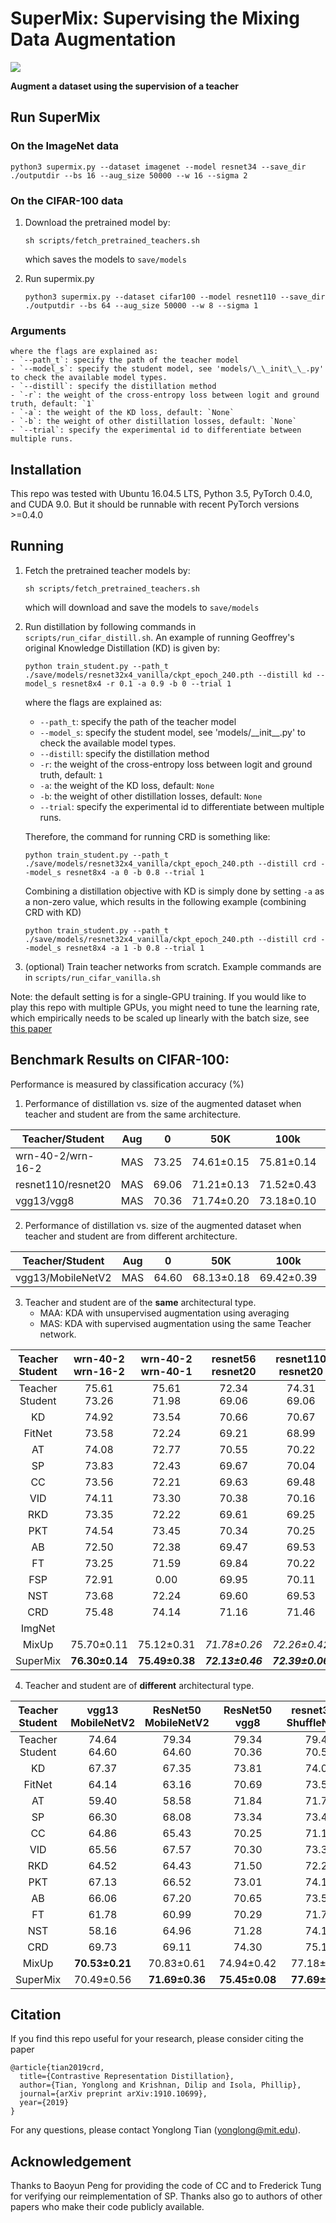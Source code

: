 # SuperMix: Supervising the Mixing Data Augmentation

![](https://github.com/alldbi/KDA/blob/master/examples/fig1.png)

<p></p>

**Augment a dataset using the supervision of a teacher**

## Run SuperMix

### On the ImageNet data

   ```
   python3 supermix.py --dataset imagenet --model resnet34 --save_dir ./outputdir --bs 16 --aug_size 50000 --w 16 --sigma 2
   ```
### On the CIFAR-100 data

1. Download the pretrained model by: 

   ```
   sh scripts/fetch_pretrained_teachers.sh
   ```
   which saves the models to `save/models`
   
2. Run supermix.py

   ```
   python3 supermix.py --dataset cifar100 --model resnet110 --save_dir ./outputdir --bs 64 --aug_size 50000 --w 8 --sigma 1
   ```
### Arguments 


    where the flags are explained as:
    - `--path_t`: specify the path of the teacher model
    - `--model_s`: specify the student model, see 'models/\_\_init\_\_.py' to check the available model types.
    - `--distill`: specify the distillation method
    - `-r`: the weight of the cross-entropy loss between logit and ground truth, default: `1`
    - `-a`: the weight of the KD loss, default: `None`
    - `-b`: the weight of other distillation losses, default: `None`
    - `--trial`: specify the experimental id to differentiate between multiple runs.



## Installation

This repo was tested with Ubuntu 16.04.5 LTS, Python 3.5, PyTorch 0.4.0, and CUDA 9.0. But it should be runnable with recent PyTorch versions >=0.4.0

## Running

1. Fetch the pretrained teacher models by:

    ```
    sh scripts/fetch_pretrained_teachers.sh
    ```
   which will download and save the models to `save/models`
   
2. Run distillation by following commands in `scripts/run_cifar_distill.sh`. An example of running Geoffrey's original Knowledge Distillation (KD) is given by:

    ```
    python train_student.py --path_t ./save/models/resnet32x4_vanilla/ckpt_epoch_240.pth --distill kd --model_s resnet8x4 -r 0.1 -a 0.9 -b 0 --trial 1
    ```
    where the flags are explained as:
    - `--path_t`: specify the path of the teacher model
    - `--model_s`: specify the student model, see 'models/\_\_init\_\_.py' to check the available model types.
    - `--distill`: specify the distillation method
    - `-r`: the weight of the cross-entropy loss between logit and ground truth, default: `1`
    - `-a`: the weight of the KD loss, default: `None`
    - `-b`: the weight of other distillation losses, default: `None`
    - `--trial`: specify the experimental id to differentiate between multiple runs.
    
    Therefore, the command for running CRD is something like:
    ```
    python train_student.py --path_t ./save/models/resnet32x4_vanilla/ckpt_epoch_240.pth --distill crd --model_s resnet8x4 -a 0 -b 0.8 --trial 1
    ```
    
    Combining a distillation objective with KD is simply done by setting `-a` as a non-zero value, which results in the following example (combining CRD with KD)
    ```
    python train_student.py --path_t ./save/models/resnet32x4_vanilla/ckpt_epoch_240.pth --distill crd --model_s resnet8x4 -a 1 -b 0.8 --trial 1     
    ```

3. (optional) Train teacher networks from scratch. Example commands are in `scripts/run_cifar_vanilla.sh`

Note: the default setting is for a single-GPU training. If you would like to play this repo with multiple GPUs, you might need to tune the learning rate, which empirically needs to be scaled up linearly with the batch size, see [this paper](https://arxiv.org/abs/1706.02677)

## Benchmark Results on CIFAR-100:

Performance is measured by classification accuracy (%)

1. Performance of distillation vs. size of the augmented dataset when teacher and student are from the same architecture.

| Teacher/Student | Aug  | 0   | 50K | 100k |200k |300k | 400k | 500k |
| -----------     | ---- | ----| --- | --- | ---- | ---- | ---- | ---- |
| wrn-40-2/wrn-16-2    | MAS  | 73.25  |74.61±0.15  | 75.81±0.14 | 75.91±0.21 | 76.21±0.14 | 76.30±0.15 | 76.30±0.14 |                     
| resnet110/resnet20   | MAS  | 69.06  |  71.21±0.13          | 71.52±0.43 | 71.79±0.22 | 71.81±0.29 | 72.31±0.20 | 72.39±0.06 |
| vgg13/vgg8    | MAS  |  70.36    |  71.74±0.20  | 73.18±0.10 |   74.47±0.43   |   74.57±0.06   |   74.68±0.24   | 74.59±0.12  |


2. Performance of distillation vs. size of the augmented dataset when teacher and student are from different architecture.

| Teacher/Student      | Aug  |  0       | 50K | 100k |200k |300k | 400k | 500k |
| -----------          | ---- | -------  | --- | --- | ---- | ---- | ---- | ---- |
| vgg13/MobileNetV2    | MAS  |  64.60   | 68.13±0.18  | 69.42±0.39 | 69.26±0.80 | 70.68±0.48 | 69.76±0.65 | 70.49±0.56  |

3. Teacher and student are of the **same** architectural type.
    - MAA: KDA with unsupervised augmentation using averaging
    - MAS: KDA with supervised augmentation using the same Teacher network.  

| Teacher <br> Student | wrn-40-2 <br> wrn-16-2 | wrn-40-2 <br> wrn-40-1 | resnet56 <br> resnet20 | resnet110 <br> resnet20 | resnet110 <br> resnet32 | resnet32x4 <br> resnet8x4 |  vgg13 <br> vgg8 |
|:---------------:|:-----------------:|:-----------------:|:-----------------:|:------------------:|:------------------:|:--------------------:|:-----------:|
| Teacher <br> Student |    75.61 <br> 73.26    |    75.61 <br> 71.98    |    72.34 <br> 69.06    |     74.31 <br> 69.06    |     74.31 <br> 71.14    |      79.42 <br> 72.50     | 74.64 <br> 70.36 |
| KD | 74.92 | 73.54 | 70.66 | 70.67 | 73.08 | 73.33 | 72.98 |
| FitNet | 73.58 | 72.24 | 69.21 | 68.99 | 71.06 | 73.50 | 71.02 |
| AT | 74.08 | 72.77 | 70.55 | 70.22 | 72.31 | 73.44 | 71.43 |
| SP | 73.83 | 72.43 | 69.67 | 70.04 | 72.69 | 72.94 | 72.68 |
| CC | 73.56 | 72.21 | 69.63 | 69.48 | 71.48 | 72.97 | 70.71 |
| VID  | 74.11 | 73.30 | 70.38 | 70.16 | 72.61 | 73.09 | 71.23 |
| RKD  | 73.35 | 72.22 | 69.61 | 69.25 | 71.82 | 71.90 | 71.48 |
| PKT  | 74.54 | 73.45 | 70.34 | 70.25 | 72.61 | 73.64 | 72.88 |
| AB   | 72.50 | 72.38 | 69.47 | 69.53 | 70.98 | 73.17 | 70.94 |
| FT   | 73.25 | 71.59 | 69.84 | 70.22 | 72.37 | 72.86 | 70.58 |
| FSP  | 72.91 | 0.00 | 69.95 | 70.11 | 71.89 | 72.62 | 70.23 |
| NST  | 73.68 | 72.24 | 69.60 | 69.53 | 71.96 | 73.30 | 71.53 |
| CRD  | 75.48 | 74.14 | 71.16 | 71.46 | 73.48 | 75.51 | 73.94 |
| ImgNet| |  |   |    |  |  |  |  | 
| MixUp|  75.70±0.11     |   75.12±0.31     |   _71.78±0.26_    | _72.26±0.42_ |   73.70±0.32    |   76.17±0.12     |    74.07±0.32   |
| SuperMix|    **76.30±0.14**   |    **75.49±0.38**   |   _**72.13±0.46**_    | _**72.39±0.06**_ |   **74.25±0.07**    |   **76.92±0.08**    |   **74.59±0.12**    |

4. Teacher and student are of **different** architectural type.

| Teacher <br> Student | vgg13 <br> MobileNetV2 | ResNet50 <br> MobileNetV2 | ResNet50 <br> vgg8 | resnet32x4 <br> ShuffleNetV1 | resnet32x4 <br> ShuffleNetV2 | wrn-40-2 <br> ShuffleNetV1 |
|:---------------:|:-----------------:|:--------------------:|:-------------:|:-----------------------:|:-----------------------:|:---------------------:|
| Teacher <br> Student |    74.64 <br> 64.60    |      79.34 <br> 64.60     |  79.34 <br> 70.36  |       79.42 <br> 70.50       |       79.42 <br> 71.82       |      75.61 <br> 70.50      |
| KD | 67.37 | 67.35 | 73.81 | 74.07 | 74.45 | 74.83 |
| FitNet | 64.14 | 63.16 | 70.69 | 73.59 | 73.54 | 73.73 |
| AT | 59.40 | 58.58 | 71.84 | 71.73 | 72.73 | 73.32 |
| SP | 66.30 | 68.08 | 73.34 | 73.48 | 74.56 | 74.52 |
| CC | 64.86 | 65.43 | 70.25 | 71.14 | 71.29 | 71.38 |
| VID | 65.56 | 67.57 | 70.30 | 73.38 | 73.40 | 73.61 |
| RKD | 64.52 | 64.43 | 71.50 | 72.28 | 73.21 | 72.21 |
| PKT | 67.13 | 66.52 | 73.01 | 74.10 | 74.69 | 73.89 |
| AB | 66.06 | 67.20 | 70.65 | 73.55 | 74.31 | 73.34 |
| FT | 61.78 | 60.99 | 70.29 | 71.75 | 72.50 | 72.03 |
| NST | 58.16 | 64.96 | 71.28 | 74.12 | 74.68 | 74.89 |
| CRD | 69.73 | 69.11 | 74.30 | 75.11 | 75.65 | 76.05 |
| MixUp |  **70.53±0.21**  |   70.83±0.61    |    74.94±0.42  |   77.18±0.19   |   77.99±0.15   |   75.90±0.09     |
| SuperMix |  70.49±0.56   |    **71.69±0.36**   |   **75.45±0.08**   |    **77.69±0.32**  |   **78.66±0.20**   |    **76.88±0.35**    |
## Citation

If you find this repo useful for your research, please consider citing the paper

```
@article{tian2019crd,
  title={Contrastive Representation Distillation},
  author={Tian, Yonglong and Krishnan, Dilip and Isola, Phillip},
  journal={arXiv preprint arXiv:1910.10699},
  year={2019}
}
```
For any questions, please contact Yonglong Tian (yonglong@mit.edu).

## Acknowledgement

Thanks to Baoyun Peng for providing the code of CC and to Frederick Tung for verifying our reimplementation of SP. Thanks also go to authors of other papers who make their code publicly available.
